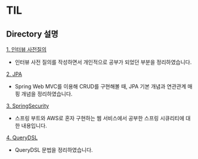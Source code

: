 # TIL

## Directory 설명
[1. 인터뷰 사전질의 ](https://github.com/SeolYoungKim/TIL/tree/main/%E1%84%8B%E1%85%B5%E1%86%AB%E1%84%90%E1%85%A5%E1%84%87%E1%85%B2%20%E1%84%89%E1%85%A1%E1%84%8C%E1%85%A5%E1%86%AB%E1%84%8C%E1%85%B5%E1%86%AF%E1%84%8B%E1%85%B4)
  - 인터뷰 사전 질의를 작성하면서 개인적으로 공부가 되었던 부분을 정리하였습니다.


[2. JPA](https://github.com/SeolYoungKim/TIL/tree/main/JPA)
  - Spring Web MVC를 이용해 CRUD를 구현해볼 때, JPA 기본 개념과 연관관계 매핑 개념을 정리하였습니다. 


[3. SpringSecurity](https://github.com/SeolYoungKim/TIL/blob/main/Spring_Security/%E1%84%8C%E1%85%AE%E1%86%BC%E1%84%8B%E1%85%AD3%20%E1%84%89%E1%85%B3%E1%84%91%E1%85%B3%E1%84%85%E1%85%B5%E1%86%BC%20%E1%84%89%E1%85%B5%E1%84%8F%E1%85%B2%E1%84%85%E1%85%B5%E1%84%90%E1%85%B5%20%26%20OAuth%202%200.md)
  - 스프링 부트와 AWS로 혼자 구현하는 웹 서비스에서 공부한 스프링 시큐리티에 대한 내용입니다.


[4. QueryDSL](https://github.com/SeolYoungKim/TIL/blob/main/QueryDSL/QueryDSL.md)
  - QueryDSL 문법을 정리하였습니다.

